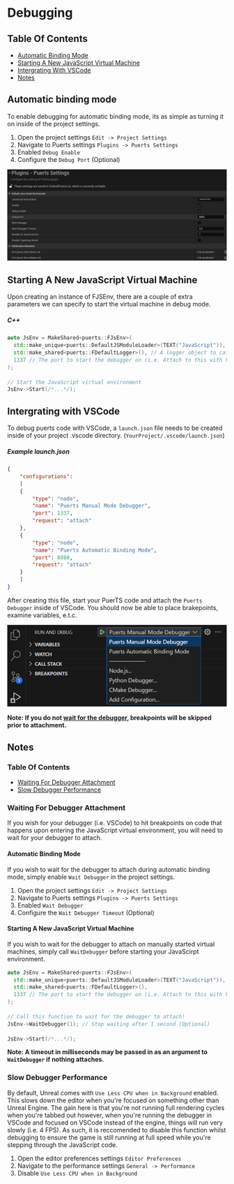 # Debugging
## Table Of Contents
- [Automatic Binding Mode](#automatic-binding-mode)
- [Starting A New JavaScript Virtual Machine](#starting-a-new-javascript-virtual-machine)
- [Intergrating With VSCode](#intergrating-with-vscode)
- [Notes](#notes)

## Automatic binding mode
To enable debugging for automatic binding mode, its as simple as turning it on inside of the project settings.

1. Open the project settings `Edit -> Project Settings`
2. Navigate to Puerts settings `Plugins -> Puerts Settings`
3. Enabled `Debug Enable`
4. Configure the `Debug Port` (Optional)

![puerts_conf](../..//pic/puerts_conf.png)

## Starting A New JavaScript Virtual Machine
Upon creating an instance of FJSEnv, there are a couple of extra parameters we can specify to start the virtual machine in debug mode.

##### C++
``` c++
auto JsEnv = MakeShared<puerts::FJsEnv>(
  std::make_unique<puerts::DefaultJSModuleLoader>(TEXT("JavaScript")), // Specifies the default script location (Default: "Content/JavaScript")
  std::make_shared<puerts::FDefaultLogger>(), // A logger object to catch console.log
  1337 // The port to start the debugger on (i.e. Attach to this with VSCode)
);

// Start the JavaScript virtual environment
JsEnv->Start(/*...*/);
```

## Intergrating with VSCode
To debug puerts code with VSCode, a `launch.json` file needs to be created inside of your project .vscode directory. (`YourProject/.vscode/launch.json`)

##### Example launch.json
```json
{
    "configurations": 
    [
    {
        "type": "node",
        "name": "Puerts Manual Mode Debugger",
        "port": 1337,
        "request": "attach"
    },
    {
        "type": "node",
        "name": "Puerts Automatic Binding Mode",
        "port": 8080,
        "request": "attach"
    }
    ]
}
```

After creating this file, start your PuerTS code and attach the `Puerts Debugger` inside of VSCode. You should now be able to place brakepoints, examine variables, e.t.c.

![puerts_debugger](../..//pic/puerts_debugger.png)

**Note: If you do not [wait for the debugger](#waiting-for-debugger-attachment), breakpoints will be skipped prior to attachment.**

## Notes
###  Table Of Contents
- [Waiting For Debugger Attachment](#waiting-for-debugger-attachment)
- [Slow Debugger Performance](#slow-debugger-performance)

### Waiting For Debugger Attachment
If you wish for your debugger (i.e. VSCode) to hit breakpoints on code that happens upon entering the JavaScript virtual environment, you will need to wait for your debugger to attach.

#### Automatic Binding Mode
If you wish to wait for the debugger to attach during automatic binding mode, simply enable `Wait Debugger` in the project settings.

1. Open the project settings `Edit -> Project Settings`
2. Navigate to Puerts settings `Plugins -> Puerts Settings`
3. Enabled `Wait Debugger`
4. Configure the `Wait Debugger Timeout` (Optional)

#### Starting A New JavaScript Virtual Machine
If you wish to wait for the debugger to attach on manually started virtual machines, simply call `WaitDebugger` before starting your JavaScirpt environment.

``` c++
auto JsEnv = MakeShared<puerts::FJsEnv>(
  std::make_unique<puerts::DefaultJSModuleLoader>(TEXT("JavaScript")),
  std::make_shared<puerts::FDefaultLogger>(),
  1337 // The port to start the debugger on (i.e. Attach to this with VSCode)
);

// Call this function to wait for the debugger to attach!
JsEnv->WaitDebugger(1); // Stop waiting after 1 second (Optional)

JsEnv->Start(/*...*/);
```
**Note: A timeout in milliseconds may be passed in as an argument to `WaitDebugger` if nothing attaches.**

### Slow Debugger Performance
By default, Unreal comes with `Use Less CPU when in Background` enabled. This slows down the editor when you're focused on something other than Unreal Engine. The gain here is that you're not running full rendering cycles when you're tabbed out however, when you're running the debugger in VSCode and focused on VSCode instead of the engine, things will run very slowly (i.e. 4 FPS). As such, it is reccomended to disable this function whilst debugging to ensure the game is still running at full speed while you're stepping through the JavaScript code.

1. Open the editor preferences settings `Editor Preferences`
2. Navigate to the performance settings `General -> Performance`
3. Disable `Use Less CPU when in Background`
